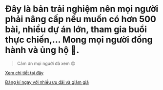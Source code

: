 # Đây là bản trải nghiệm nên mọi người phải nâng cấp nếu muốn có hơn 500 bài, nhiều dự án lớn, tham gia buổi thực chiến,... Mong mọi người đồng hành và ủng hộ 🥰.

> Cảm ơn mọi người đã xem 😍

[Xem chi tiết tại đây](https://drive.google.com/file/d/1q8OFKItNW4F1m_Aw2E9ZZ5Oei7dD6Tvt/view?usp=sharing)

[Đăng kí ngay với nhiều ưu đãi và giãm giá](https://docs.google.com/forms/d/e/1FAIpQLScs6HYUf1ZSeGOduBPjnCGsMq8fSoS1LK_NKoGS0IcdEYSL5w/viewform?usp=sharing)
